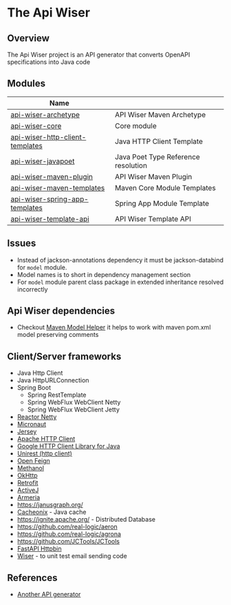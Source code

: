 # The Api Wiser 

## Overview

The Api Wiser project is an API generator that converts OpenAPI specifications into Java code

## Modules

| Name                                                               |                                     |
|--------------------------------------------------------------------|-------------------------------------|
| [api-wiser-archetype](api-wiser-archetype)                         | API Wiser Maven Archetype           | 
| [api-wiser-core](api-wiser-core)                                   | Core module                         |
| [api-wiser-http-client-templates](api-wiser-http-client-templates) | Java HTTP Client Template           |
| [api-wiser-javapoet](api-wiser-javapoet)                           | Java Poet Type Reference resolution |
| [api-wiser-maven-plugin](api-wiser-maven-plugin)                   | API Wiser Maven Plugin              |
| [api-wiser-maven-templates](api-wiser-maven-templates)             | Maven Core Module Templates         |
| [api-wiser-spring-app-templates](api-wiser-spring-app-templates)   | Spring App Module Template          |
| [api-wiser-template-api](api-wiser-template-api)                   | API Wiser Template API              |



## Issues
* Instead of jackson-annotations dependency it must be jackson-databind for `model` module.
* Model names is to short in dependency management section
* For `model` module parent class package in extended inheritance resolved incorrectly

## Api Wiser dependencies
* Checkout [Maven Model Helper](https://github.com/fabric8io/maven-model-helper?tab=readme-ov-file#maven-model-helper) it helps to work with maven pom.xml model preserving comments

## Client/Server frameworks
* Java Http Client
* Java HttpURLConnection
* Spring Boot
  * Spring RestTemplate
  * Spring WebFlux WebClient Netty
  * Spring WebFlux WebClient Jetty
* [Reactor Netty](https://github.com/reactor/reactor-netty)
* [Micronaut](https://micronaut.io/)
* [Jersey](https://eclipse-ee4j.github.io/jersey/)
* [Apache HTTP Client](https://hc.apache.org/httpcomponents-client-5.2.x/)
* [Google HTTP Client Library for Java](https://github.com/googleapis/google-http-java-client)
* [Unirest (http client)](https://kong.github.io/unirest-java/) 
* [Open Feign](https://github.com/OpenFeign/feign)
* [Methanol](https://mizosoft.github.io/methanol/)
* [OkHttp](https://square.github.io/okhttp/)
* [Retrofit](https://square.github.io/retrofit/)
* [ActiveJ](https://github.com/activej/activej)
* [Armeria](https://armeria.dev/)
* https://janusgraph.org/
* [Cacheonix](https://www.cacheonix.org/) - Java cache
* https://ignite.apache.org/ - Distributed Database
* https://github.com/real-logic/aeron
* https://github.com/real-logic/agrona
* https://github.com/JCTools/JCTools
* [FastAPI Httpbin](https://httpbin.dmuth.org/)
* [Wiser](https://github.com/voodoodyne/subethasmtp/blob/master/Wiser.md) - to unit test email sending code

## References
* [Another API generator](https://github.com/fern-api/fern)
